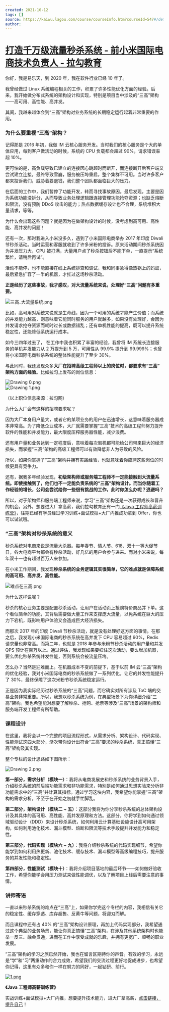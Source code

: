 ```yaml
---
created: 2021-10-12
tags: []
source: https://kaiwu.lagou.com/course/courseInfo.htm?courseId=547#/detail/pc?id=5273
author: 
---
```


# [打造千万级流量秒杀系统 - 前小米国际电商技术负责人 - 拉勾教育](https://kaiwu.lagou.com/course/courseInfo.htm?courseId=547#/detail/pc?id=5273)


你好，我是易乐天，到 2020 年，我在软件行业已经 10 年了。

我曾经做过 Linux 系统编程相关的工作，积累了许多性能优化方面的经验。后来，我开始做分布式系统的架构设计和实现，特别是项目当中涉及的“三高”架构——高可用、高性能、高并发。

其间，我越来越体会到“三高”架构对业务系统的长期稳定运行起着非常重要的作用。

### 为什么要重视“三高”架构？

记得那是 2016 年初，我做 IM 云核心服务开发。当时我们的核心服务是个大的单体应用，每到客户做活动的时候，系统的 CPU 负载都会超过 90%，请求错误率超 10%。

更可怕的是，高负载导致已建立的连接因心跳超时而断开，而连接断开后客户端又尝试建立连接，最终导致雪崩，服务被压垮重启，整个集群不可用。当时许多客户都来投诉我们，威胁着要退钱，我们整个团队都面临巨大的压力。

在后面的工作中，我们暂停了功能开发，转而寻找事故原因。最后发现，主要是因为系统功能没拆分，从而导致业务处理逻辑跟连接管理功能抢夺资源；也缺乏熔断和限流，没有预防 DDoS 攻击的能力；热点数据缓存设计也不合理，系统堆积大量请求，等等。

为什么会出现这些问题？就是因为在做架构设计的时候，没考虑到高可用、高性能、高并发的问题！

还有一次，那时我进入小米没多久，遇到了小米国际电商举办 2017 年印度 Diwali 节秒杀活动。当时运营和客服就收到了许多米粉的投诉。原来活动期间秒杀系统因为并发压力大，CPU 被打满，大量用户点了秒杀按钮后不能下单，一直提示“系统繁忙，请稍后再试”。

活动不能停，也不能直接在线上系统排查和调试，我和同事急得像热锅上的蚂蚁，最后紧急扩容了一半的机器，才扛过这场秒杀活动。

**正是经历了这些事故，我才感叹，对大流量系统来说，处理好“三高”问题有多重要。**

![三高_大流量系统.png](https://s0.lgstatic.com/i/image/M00/6D/42/CgqCHl-s8aWAVZIoAAUgemMNUxA571.png)

比如，高可用对系统来说就是生命线，因为一个可用的系统才能产生价值；而系统的并发能力越高，则意味着它能同时服务的用户就越多，如果没有处理好，会因为并发请求抢夺资源而耗时过长或数据错乱；还有单机性能的提高，既可以提升系统稳定性，还能降低系统运行成本。

如今三四年过去了， 在工作中我也积累了丰富的经验，我曾将 IM 系统长连接服务的单机并发能力从 2 万提升到 5 万，可用性从 99.9% 提升到 99.999%；也曾将小米国际电商秒杀系统的整体性能提升了至少 30%。

与此同时，我还发现众多**大厂在招聘高级工程师以上的岗位时，都要求有“三高” 架构方面的经验**。比如拉勾上发布的岗位信息：

![Drawing 0.png](https://s0.lgstatic.com/i/image/M00/6C/E3/CgqCHl-rtBqAZcHdAAHclP8YRdE175.png)  
![Drawing 1.png](https://s0.lgstatic.com/i/image/M00/6C/D8/Ciqc1F-rtCOAajIWAAFBXmBP_vU025.png)

（以上职位信息来源：拉勾网）

为什么大厂会有这样的招聘要求呢？

因为大厂本身用户量大，或者它的某项业务的用户在迅速增长，这意味着服务器成本非常高。为了降低企业成本，大厂就需要掌握“三高”技术的高级工程师努力提升软件的性能和并发能力，最大限度压榨服务器性能，减少浪费。

还有用户量和业务达到一定程度后，意味着每次宕机都可能给公司带来巨大的经济损失，而掌握“三高”架构的高级工程师可以有效降低非人为导致的风险。

所以，如果你掌握了“三高”架构并拥有实践经验，也就意味着你应聘这些岗位的时候更具有竞争力。

还有，据我多年经验发现，**初级架构师或服务端工程师不一定能接触到大流量系统。即使接触到了，他们也不一定能负责系统的“三高”架构设计。而当你随着工作经验的增长，公司会尝试给你一些很有挑战的工作，此时你怎么办呢？逃避吗？**

所以，对于架构师和服务端工程师来说，学习“三高”架构还是一次获得成长和晋升的机会。另外，想要进大厂拿高薪，我们拉勾教育还有一门[《Java 工程师高薪训练营》](https://shenceyun.lagou.com/t/Mka)，往期已经有学员经过学习训练+面试模拟+大厂内推成功拿到 Offer，你也可以试试哦。

### “三高”架构对秒杀系统的意义

秒杀系统对电商来说是流量大杀器。每年春节、情人节、618、双十一等大促节日，各大电商平台都会有秒杀活动，好几亿的用户会参与进来。而对小米来说，每年双十一也有超过百万人来参加。

在小米工作期间，我发现**秒杀系统的业务逻辑其实很简单，它的难点就是保障系统的高可用、高并发、高性能。**

![难点在三高.png](https://s0.lgstatic.com/i/image/M00/6D/42/CgqCHl-s8cmAFKzGAAVWnT_BN8U498.png)

为什么这样说呢？

秒杀的核心业务主要是配置秒杀活动，让用户在活动页上抢购特价商品并下单。这个看似简单的功能，其背后需要做大量工作来支撑庞大流量，以免系统在巨大的压力下宕机，既影响用户体验又会造成巨大经济损失。

而那次 2017 年的印度 Diwali 节秒杀活动，就是没有处理好这方面的事情。在那之后，我发现小米国际电商的秒杀系统在高并发下 CPU 容易超过 90%，Redis 请求量也非常高。而第二年，也就是 2018 年参与米粉节秒杀活动的用户量和并发 QPS 预计在百万以上。通过评估，我发现如果要扛住这次活动，要么增加机器，要么优化秒杀系统并发性能，否则系统会被流量压垮。

怎么办？当然是迎难而上。在机器成本不变的前提下，基于以前 IM 云“三高”架构的优化经验，我对小米国际电商的秒杀系统做了一系列优化，让它的并发性能提升了 30%，最终保障了这次米粉节秒杀系统稳定运行。

正是因为我实际经历过秒杀系统的“三高”问题，而它确实对所有涉及 ToC 端的交易业务非常重要。所以，我想以秒杀系统为例，在典型场景下为你详细介绍“三高”架构。我也希望能对想要了解秒杀、抢购、抢票等涉及“三高”场景的架构师和服务端开发工程师有所帮助。

### 课程设计

在这里，我将会以一个完整的项目流程形式，从需求分析、架构设计、代码实现、性能测试这四大部分，渐次带你设计出符合“三高”要求的秒杀系统，真正搞懂“三高”架构及其实现。

整个专栏的设计思路如下图所示：

![Drawing 2.png](https://s0.lgstatic.com/i/image/M00/6C/E3/CgqCHl-rtEOAN41XAAIjEzs_G2M277.png)

**第一部分，需求分析（模块一）**：我将从电商发展史和秒杀系统的业务背景入手，介绍秒杀系统的前后端功能需求和非功能需求，特别是如何通过思想实验来分析非功能需求中的“三高”并计算其指标。通过学习这块内容，我希望你能掌握“三高”架构的需求分析，不至于在开始之初就手忙脚乱。

**第二部分，架构设计（模块二 ~ 五）**：这部分我将为你分享秒杀系统的总体架构设计及其具体的高可用、高性能、高并发原理和方法。这部分，你将学到如何通过领域驱动设计（DDD）来设计秒杀系统，如何利用云计算基础设施设计高可用架构，如何利用池化技术、漏斗模型、熔断和限流等技术手段提升并发能力和稳定性。

**第三部分，代码实现（模块六 ~ 九）**：我将介绍秒杀系统的代码实现细节，希望你能学到如何利用热更新、池化技术、缓存技术、漏斗模型等高级编程技巧，提升服务的并发性能和稳定性。

**第四部分，性能测试（模块十）**：我将介绍项目落地的最后环节——如何做好验收工作，希望你能学会用压力测试来做性能调优，以及了解项目上线后需要注意的事情。

### 讲师寄语

一直以来秒杀系统的难点在“三高”上，如果你学完这个专栏的内容，我相信有关它的稳定性、缓存穿透、库存超售、反黄牛等问题，将迎刃而解。

而且课程中还有占 40% 的“三高”架构设计原理，再加上代码实现部分，我希望通过这个典型的业务场景，能让你真正搞懂“三高”架构，在涉及其他系统架构时也能举一反三、融会贯通，进而在工作中享受成就的乐趣，并拥有更宽广、顺畅的职业发展。

“三高”架构的学习之旅已然开始，我也在留言区期待你的声音。有效的学习，永远是“学”和“习”两重动作的合力成效，希望我们的交流过程更好地促成进步，也希望你记得，这里有众多和你一样在努力的同好，一起钻研、前行。

[![1.png](https://s0.lgstatic.com/i/image/M00/6D/3E/CgqCHl-s60-AC0B_AAhXSgFweBY762.png)](https://shenceyun.lagou.com/t/Mka)

**《Java 工程师高薪训练营》**

实战训练+面试模拟+大厂内推，想要提升技术能力，进大厂拿高薪，[点击链接，提升自己](https://shenceyun.lagou.com/t/Mka)！

